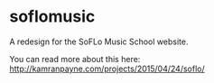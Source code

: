 # soflomusic
A redesign for the SoFLo Music School website.

You can read more about this here: http://kamranpayne.com/projects/2015/04/24/soflo/
